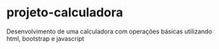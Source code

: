 # projeto-calculadora
Desenvolvimento de uma calculadora com operações básicas utilizando html, bootstrap e javascript
